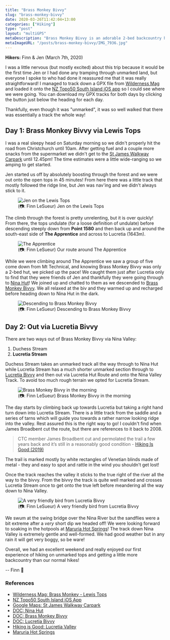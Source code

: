 ```yaml
---
title: "Brass Monkey Bivvy"
slug: "brass-monkey-bivvy"
date: 2020-03-26T11:42:04+13:00
categories: ["Hiking"]
type: "post"
layout: "multiGPS"
metaDescription: "Brass Monkey Bivvy is an adorable 2-bed backcountry hut accessible by some beautiful unmarked tops and valleys. I cannot recommend it highly enough!"
metaImageURL: "/posts/brass-monkey-bivvy/IMG_7936.jpg"
---
```


__Hikers:__ Finn & Jen (March 7th, 2020)

I was a little nervous (but mostly excited) about this trip because it would be the first time Jen or I had done any tramping through unmarked land, but everyone I spoke to who had done it reassured me that it was really straightforward! I managed to track down a GPX file from [Wilderness Mag][1] and loaded it onto the [NZ Topo50 South Island iOS app][2] so I could see where we were going. You can download my GPX tracks for both days by clicking the button just below the heading for each day.

Thankfully, even though it was "unmarked", it was so well walked that there was essentially a track the whole way!

<!--more-->

## Day 1: Brass Monkey Bivvy via Lewis Tops

<div id="Day_1_Brass_Monkey_Bivvy_via_Lewis_Tops"></div>

I was a real sleepy head on Saturday morning so we didn't properly hit the road from Christchurch until 10am. After getting fuel and a couple more snacks from the supermarket we didn't get to the [St James Walkway Carpark][3] until 12.45pm! The time estimates were a little wide-ranging so we amping to get started.

Jen started us off by absolutely boosting through the forest and we were out onto the open tops in 45 minutes! From here there was a little track that mostly followed the ridge line, but Jen was nav'ing and we didn't always stick to it.

<figure>
  <img src="/posts/brass-monkey-bivvy/IMG_7936.jpg" alt="Jen on the Lewis Tops"/>
  <figcaption>(📷: Finn LeSueur) Jen on the Lewis Tops</figcaption>
</figure>

The climb through the forest is pretty unrelenting, but it is over quickly! From there, the tops undulate (for a loose definition of undulate) before descending steeply down from __Point 1580__ and then back up and around the south-east side of __The Apprentice__ and across to Lucretia (1643m).

<figure>
  <img src="/posts/brass-monkey-bivvy/IMG_5177.jpg" alt="The Apprentice"/>
  <figcaption>(📷: Finn LeSueur) Our route around The Apprentice</figcaption>
</figure>

While we were climbing around The Apprentice we saw a group of five come down from Mt Technical, and knowing Brass Monkey Bivvy was only a 2-bed hut, we picked up the pace! We caught them just after Lucretia only to find that they were friends of Jen and thankfully they were going through to [Nina Hut][4]! We joined up and chatted to them as we descended to [Brass Monkey Bivvy][5]. We all relaxed at the biv and they warmed up and recharged before heading down to Nina Hut in the dark.

<figure>
  <img src="/posts/brass-monkey-bivvy/IMG_5192.jpg" alt="Descending to Brass Monkey Bivvy"/>
  <figcaption>(📷: Finn LeSueur) Descending to Brass Monkey Bivvy</figcaption>
</figure>

## Day 2: Out via Lucretia Bivvy

<div id="Day_2_Out_via_Lucretia_Bivvy"></div>

There are two ways out of Brass Monkey Bivvy via Nina Valley:

1. Duchess Stream
2. __Lucretia Stream__

Duchess Stream takes an unmarked track all the way through to Nina Hut while Lucretia Stream has a much shorter unmarked section through to [Lucretia Bivvy][6] and then out via Lucretia Hut Route and onto the Nina Valley Track. To avoid too much rough terrain we opted for Lucretia Stream.

<figure>
  <img src="/posts/brass-monkey-bivvy/IMG_5214.jpg" alt="Brass Monkey Bivvy in the morning"/>
  <figcaption>(📷: Finn LeSueur) Brass Monkey Bivvy in the morning</figcaption>
</figure>


The day starts by climbing back up towards Lucretia but taking a right hand turn down into Lucretia Stream. There is a little track from the saddle and a series of tarns which will guide you towards a rather narrow looking ridge into the valley. Rest assured this is the right way to go! I couldn't find when James Broadbent cut the route, but there are references to it back to 2008.

> CTC member James Broadbent cut and permolated the trail a few years back and it’s still in a reasonably good condition - [Hiking Is Good (2019)][7]

The trail is marked mostly by white rectangles of Venetian blinds made of metal - they and easy to spot and rattle in the wind you shouldn't get lost!

Once the track reaches the valley it sticks to the true right of the river all the way to the bivvy. From the bivvy the track is quite well marked and crosses Lucretia Stream once to get onto the true left before meandering all the way down to Nina Valley.

<figure>
  <img src="/posts/brass-monkey-bivvy/IMG_5237.jpg" alt="A very friendly bird from Lucretia Bivvy"/>
  <figcaption>(📷: Finn LeSueur) A very friendly bird from Lucretia Bivvy</figcaption>
</figure>


We swum at the swing bridge over the Nina River but the sandflies were a bit extreme after a _very_ short dip we headed off! We were looking forward to soaking in the hotpools at [Maruria Hot Springs][8]! The track down Nina Valley is extremely gentle and well-formed. We had good weather but in any rain it will get very boggy, so be ware!

Overall, we had an excellent weekend and really enjoyed our first experience of hiking on unmarked tops and getting a little more backcountry than our normal hikes!

-- Finn 👋


### References

- [Wilderness Mag: Brass Monkey - Lewis Tops][1]
- [NZ Topo50 South Island iOS App][2]
- [Google Maps: St James Walkway Carpark][3]
- [DOC: Nina Hut][4]
- [DOC: Brass Monkey Bivvy][5]
- [DOC: Lucretia Bivvy][6]
- [Hiking is Good: Lucretia Valley][7]
- [Maruria Hot Springs][8]

[1]: https://www.wildernessmag.co.nz/trip/brass-monkey-bivouac-lewis-pass-tops-canterbury-west-coast/ "Brass Monkey - Lewis Tops"
[2]: https://apps.apple.com/nz/app/nz-topo50-south-island/id605676156 "NZ Topo50 South Island iOS App"
[3]: https://goo.gl/maps/M4bCCM8F13vuadVL7 "St James Walkway Carpark"
[4]: https://www.doc.govt.nz/parks-and-recreation/places-to-go/canterbury/places/lake-sumner-forest-park/things-to-do/huts/nina-hut/ "DOC: Nina Hut"
[5]: https://www.doc.govt.nz/parks-and-recreation/places-to-go/west-coast/places/lewis-pass-scenic-reserve/things-to-do/huts/brass-monkey-bivvy/ "Brass Monkey Bivvy"
[6]: https://www.doc.govt.nz/parks-and-recreation/places-to-go/canterbury/places/lake-sumner-forest-park/things-to-do/huts/lucretia-hut/ "Lucretia Bivvy"
[7]: https://hikingisgood.com/brass-monkey-bivouac-from-lucretia-valley-and-down-via-duchess-stream/ "Hiking is Good: Lucretia Valley"
[8]: https://www.maruiahotsprings.nz/ "Maruria Hot Springs"

